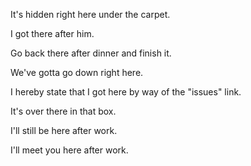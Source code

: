 It's hidden right here under the carpet.

I got there after him. 

Go back there after dinner and finish it.

We've gotta go down right here.

I hereby state that I got here by way of the "issues" link.

It's over there in that box.

I'll still be here after work.

I'll meet you here after work.
